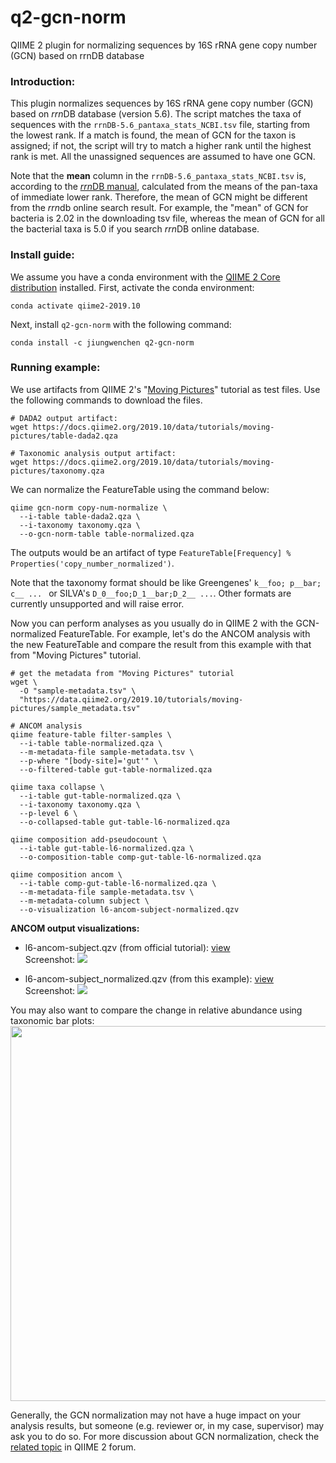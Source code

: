 # q2-gcn-norm
QIIME 2 plugin for normalizing sequences by 16S rRNA gene copy number (GCN) based on rrnDB database

### Introduction:
This plugin normalizes sequences by 16S rRNA gene copy number (GCN) based on *rrn*DB database (version 5.6). The script matches the taxa of sequences with the ```rrnDB-5.6_pantaxa_stats_NCBI.tsv``` file, starting from the lowest rank. If a match is found, the mean of GCN for the taxon is assigned; if not, the script will try to match a higher rank until the highest rank is met. All the unassigned sequences are assumed to have one GCN.

Note that the **mean** column in the ```rrnDB-5.6_pantaxa_stats_NCBI.tsv``` is, according to the [*rrn*DB manual](https://rrndb.umms.med.umich.edu/help/), calculated from the means of the pan-taxa of immediate lower rank. Therefore, the mean of GCN might be different from the *rrn*db online search result. For example, the "mean" of GCN for bacteria is 2.02 in the downloading tsv file, whereas the mean of GCN for all the bacterial taxa is 5.0 if you search *rrn*DB online database.

### Install guide:

We assume you have a conda environment with the [QIIME 2 Core distribution](https://docs.qiime2.org/2019.10/install/) installed. First, activate the conda environment:
```
conda activate qiime2-2019.10
``` 

Next, install ```q2-gcn-norm``` with the following command:
```
conda install -c jiungwenchen q2-gcn-norm
```

### Running example:

We use artifacts from QIIME 2's "[Moving Pictures](https://docs.qiime2.org/2019.10/tutorials/moving-pictures/)" tutorial as test files. Use the following commands to download the files. 
```
# DADA2 output artifact:
wget https://docs.qiime2.org/2019.10/data/tutorials/moving-pictures/table-dada2.qza

# Taxonomic analysis output artifact:
wget https://docs.qiime2.org/2019.10/data/tutorials/moving-pictures/taxonomy.qza
```

We can normalize the FeatureTable using the command below:
```
qiime gcn-norm copy-num-normalize \
  --i-table table-dada2.qza \
  --i-taxonomy taxonomy.qza \
  --o-gcn-norm-table table-normalized.qza
```
The outputs would be an artifact  of type ```FeatureTable[Frequency] % Properties('copy_number_normalized')```.

Note that the taxonomy format should be like Greengenes' ```k__foo; p__bar; c__ ... ``` or SILVA's ```D_0__foo;D_1__bar;D_2__ ...```. Other formats are currently unsupported and will raise error.

Now you can perform analyses as you usually do in QIIME 2 with the GCN-normalized FeatureTable. For example, let's do the ANCOM analysis with the new FeatureTable and compare the result from this example with that from "Moving Pictures" tutorial.

```
# get the metadata from "Moving Pictures" tutorial
wget \
  -O "sample-metadata.tsv" \
  "https://data.qiime2.org/2019.10/tutorials/moving-pictures/sample_metadata.tsv"

# ANCOM analysis
qiime feature-table filter-samples \
  --i-table table-normalized.qza \
  --m-metadata-file sample-metadata.tsv \
  --p-where "[body-site]='gut'" \
  --o-filtered-table gut-table-normalized.qza
  
qiime taxa collapse \
  --i-table gut-table-normalized.qza \
  --i-taxonomy taxonomy.qza \
  --p-level 6 \
  --o-collapsed-table gut-table-l6-normalized.qza

qiime composition add-pseudocount \
  --i-table gut-table-l6-normalized.qza \
  --o-composition-table comp-gut-table-l6-normalized.qza

qiime composition ancom \
  --i-table comp-gut-table-l6-normalized.qza \
  --m-metadata-file sample-metadata.tsv \
  --m-metadata-column subject \
  --o-visualization l6-ancom-subject-normalized.qzv
```

**ANCOM output visualizations:**
* l6-ancom-subject.qzv (from official tutorial): [view](https://view.qiime2.org/visualization/?type=html&src=https%3A%2F%2Fdocs.qiime2.org%2F2019.10%2Fdata%2Ftutorials%2Fmoving-pictures%2Fl6-ancom-subject.qzv)  
 Screenshot:
 ![](https://imgur.com/UZwSquw.jpg)

* l6-ancom-subject_normalized.qzv (from this example): [view](https://view.qiime2.org/visualization/?type=html&src=https://rawcdn.githack.com/Jiung-Wen/miscellaneous-/9dcb49b5a701e58b3b7d5538c0eff966b75bc320/16S_copy_num_normalize/l6-ancom-subject_normalized.qzv)  
Screenshot:
![](https://imgur.com/R2y1tF5.jpg)


You may also want to compare the change in relative abundance using taxonomic bar plots:
<img src="https://imgur.com/AkTMmWn.jpg" width="600">

Generally, the GCN normalization may not have a huge impact on your analysis results, but someone (e.g. reviewer or, in my case, supervisor) may ask you to do so. For more discussion about GCN normalization, check the [related topic](https://forum.qiime2.org/t/16s-copy-number-normalization/2575) in QIIME 2 forum.

